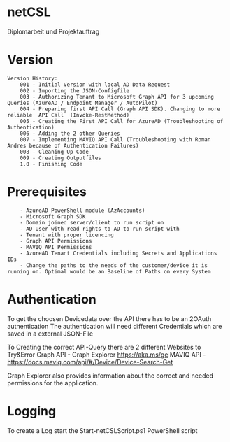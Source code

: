 # netCSL
Diplomarbeit und Projektauftrag

# Version
    Version History:
        001 - Initial Version with local AD Data Request
        002 - Importing the JSON-Configfile 
        003 - Authorizing Tenant to Microsoft Graph API for 3 upcoming Queries (AzureAD / Endpoint Manager / AutoPilot)
        004 - Preparing first API Call (Graph API SDK). Changing to more reliable  API Call  (Invoke-RestMethod)
        005 - Creating the First API Call for AzureAD (Troubleshooting of Authentication)
        006 - Adding the 2 other Queries 
        007 - Implementing MAVIQ API Call (Troubleshooting with Roman Andres because of Authentication Failures)
        008 - Cleaning Up Code
        009 - Creating Outputfiles
        1.0 - Finishing Code
        
# Prerequisites
        - AzureAD PowerShell module (AzAccounts)
        - Microsoft Graph SDK 
        - Domain joined server/client to run script on
        - AD User with read rights to AD to run script with
        - Tenant with proper licencing
        - Graph API Permissions
        - MAVIQ API Permissions
        - AzureAD Tenant Credentials including Secrets and Applications IDs
        - Change the paths to the needs of the customer/device it is running on. Optimal would be an Baseline of Paths on every System

# Authentication
  To get the choosen Devicedata over the API there has to be an 2OAuth authentication
  The authentication will need different Credentials which are saved in a external JSON-File

  To Creating the correct API-Query there are 2 different Websites to Try&Error
  Graph API - Graph Explorer https://aka.ms/ge
  MAVIQ API - https://docs.maviq.com/api/#/Device/Device-Search-Get

  Graph Explorer also provides information about the correct and needed permissions for the application.

# Logging
  To create a Log start the Start-netCSLScript.ps1 PowerShell script
